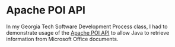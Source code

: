 # Apache POI API

In my Georgia Tech Software Development Process class, I had to demonstrate usage of the [Apache POI API](https://poi.apache.org/) to allow Java to retrieve information from Microsoft Office documents.